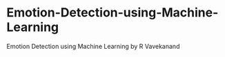 # Emotion-Detection-using-Machine-Learning
Emotion Detection using Machine Learning by R Vavekanand
